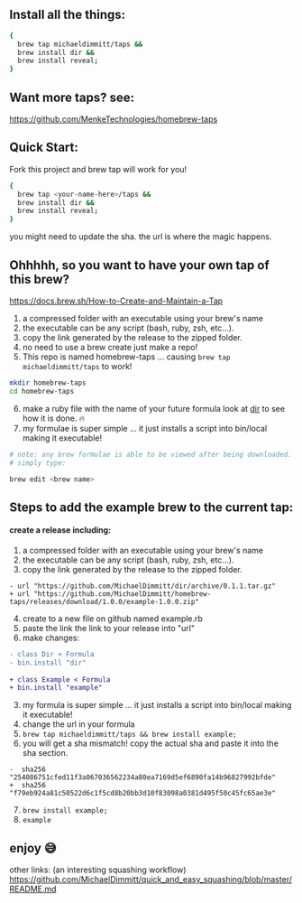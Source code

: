 ## Install all the things:
```bash
{
  brew tap michaeldimmitt/taps && 
  brew install dir && 
  brew install reveal;
}
```
## Want more taps? see:
https://github.com/MenkeTechnologies/homebrew-taps

## Quick Start:
Fork this project and brew tap will work for you!
```bash
{
  brew tap <your-name-here>/taps &&
  brew install dir &&
  brew install reveal;
}
```
you might need to update the sha.
the url is where the magic happens.

## Ohhhhh, so you want to have your own tap of this brew?
https://docs.brew.sh/How-to-Create-and-Maintain-a-Tap
1) a compressed folder with an executable using your brew's name
2) the executable can be any script (bash, ruby, zsh, etc...).
3) copy the link generated by the release to the zipped folder.
4) no need to use a brew create just make a repo!
5) This repo is named homebrew-taps ... causing `brew tap michaeldimmitt/taps` to work!
```bash
mkdir homebrew-taps
cd homebrew-taps
```
6) make a ruby file with the name of your future formula look at [dir](https://github.com/MichaelDimmitt/homebrew-taps/blob/working-homebrew-tap-example/dir.rb) to see how it is done. 🔥
7) my formulae is super simple ... it just installs a script into bin/local making it executable!
```bash
# note: any brew formulae is able to be viewed after being downloaded.
# simply type:

brew edit <brew name>
```

## Steps to add the example brew to the current tap:
#### create a release including: 
1) a compressed folder with an executable using your brew's name
2) the executable can be any script (bash, ruby, zsh, etc...).
3) copy the link generated by the release to the zipped folder.
```
- url "https://github.com/MichaelDimmitt/dir/archive/0.1.1.tar.gz"
+ url "https://github.com/MichaelDimmitt/homebrew-taps/releases/download/1.0.0/example-1.0.0.zip"
```
4) create to a new file on github named example.rb 
5) paste the link the link to your release into "url"
6) make changes:
```diff 
- class Dir < Formula
- bin.install "dir"
                     
+ class Example < Formula
+ bin.install "example"
```
3) my formula is super simple ... it just installs a script into bin/local making it executable!
4) change the url in your formula 
5) `brew tap michaeldimmitt/taps && brew install example;`
6) you will get a sha mismatch! copy the actual sha and paste it into the sha section.
```
-  sha256 "254086751cfed11f3a067036562234a80ea7169d5ef6890fa14b96827992bfde"
+  sha256 "f79eb924a81c50522d6c1f5cd8b20bb3d10f83098a0381d495f50c45fc65ae3e"
```
7) `brew install example;`
8) `example`

## enjoy 😅
other links: (an interesting squashing workflow)
https://github.com/MichaelDimmitt/quick_and_easy_squashing/blob/master/README.md
